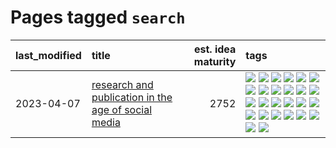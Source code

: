 # Pages tagged `search`

|last_modified|title|est. idea maturity|tags
|:---|:---|---:|:---|
|2023-04-07|[research and publication in the age of social media](../research-and-social.md)|2752|[![](https://img.shields.io/badge/tag-arxiv-161a53)](../tags/arxiv.md) [![](https://img.shields.io/badge/tag-citation-b3194)](../tags/citation.md) [![](https://img.shields.io/badge/tag-corrections-34720)](../tags/corrections.md) [![](https://img.shields.io/badge/tag-credit-db71cb)](../tags/credit.md) [![](https://img.shields.io/badge/tag-curation-71e862)](../tags/curation.md) [![](https://img.shields.io/badge/tag-discoverability-ad342b)](../tags/discoverability.md) [![](https://img.shields.io/badge/tag-discussion-3f3dc3)](../tags/discussion.md) [![](https://img.shields.io/badge/tag-feed-a3a5e9)](../tags/feed.md) [![](https://img.shields.io/badge/tag-git-a682e)](../tags/git.md) [![](https://img.shields.io/badge/tag-github-1661bc)](../tags/github.md) [![](https://img.shields.io/badge/tag-historyofscience-296bb1)](../tags/historyofscience.md) [![](https://img.shields.io/badge/tag-mastodon-606780)](../tags/mastodon.md) [![](https://img.shields.io/badge/tag-openreview-9a9fc4)](../tags/openreview.md) [![](https://img.shields.io/badge/tag-paperswithcode-82f6b0)](../tags/paperswithcode.md) [![](https://img.shields.io/badge/tag-platform-7a169c)](../tags/platform.md) [![](https://img.shields.io/badge/tag-publication-1043a5)](../tags/publication.md) [![](https://img.shields.io/badge/tag-reproducibility-254eb)](../tags/reproducibility.md) [![](https://img.shields.io/badge/tag-research-fde018)](../tags/research.md) [![](https://img.shields.io/badge/tag-retractions-d3fceb)](../tags/retractions.md) [![](https://img.shields.io/badge/tag-search-e13c2b)](../tags/search.md) [![](https://img.shields.io/badge/tag-socialmedia-297b32)](../tags/socialmedia.md) [![](https://img.shields.io/badge/tag-stackoverflow-4ed36d)](../tags/stackoverflow.md) [![](https://img.shields.io/badge/tag-subscription-e127da)](../tags/subscription.md) [![](https://img.shields.io/badge/tag-transparency-e3b2c7)](../tags/transparency.md) [![](https://img.shields.io/badge/tag-twitter-c9145c)](../tags/twitter.md) [![](https://img.shields.io/badge/tag-validation-7ffa70)](../tags/validation.md)|